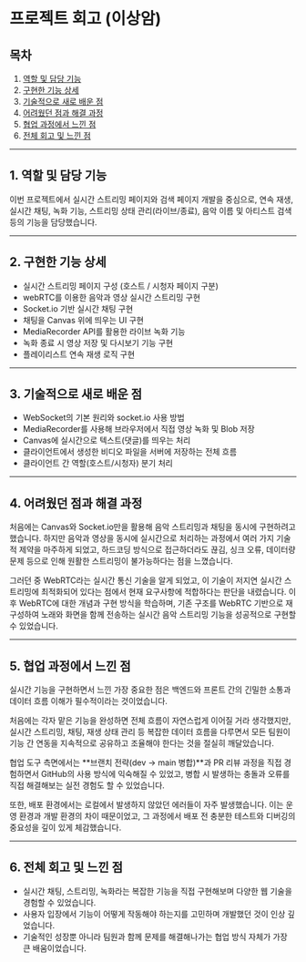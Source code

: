 # 프로젝트 회고 (이상암)

## 목차
1. [역할 및 담당 기능](#1-역할-및-담당-기능)  
2. [구현한 기능 상세](#2-구현한-기능-상세)  
3. [기술적으로 새로 배운 점](#3-기술적으로-새로-배운-점)  
4. [어려웠던 점과 해결 과정](#4-어려웠던-점과-해결-과정)  
5. [협업 과정에서 느낀 점](#5-협업-과정에서-느낀-점)  
6. [전체 회고 및 느낀 점](#6-전체-회고-및-느낀-점)  

---

## 1. 역할 및 담당 기능  
이번 프로젝트에서 실시간 스트리밍 페이지와 검색 페이지 개발을 중심으로, 연속 재생, 실시간 채팅, 녹화 기능, 스트리밍 상태 관리(라이브/종료), 음악 이름 및 아티스트 검색 등의 기능을 담당했습니다.

---

## 2. 구현한 기능 상세  
- 실시간 스트리밍 페이지 구성 (호스트 / 시청자 페이지 구분)  
- webRTC를 이용한 음악과 영상 실시간 스트리밍 구현
- Socket.io 기반 실시간 채팅 구현  
- 채팅을 Canvas 위에 띄우는 UI 구현  
- MediaRecorder API를 활용한 라이브 녹화 기능  
- 녹화 종료 시 영상 저장 및 다시보기 기능 구현  
- 플레이리스트 연속 재생 로직 구현  

---

## 3. 기술적으로 새로 배운 점  
- WebSocket의 기본 원리와 socket.io 사용 방법  
- MediaRecorder를 사용해 브라우저에서 직접 영상 녹화 및 Blob 저장  
- Canvas에 실시간으로 텍스트(댓글)를 띄우는 처리  
- 클라이언트에서 생성한 비디오 파일을 서버에 저장하는 전체 흐름  
- 클라이언트 간 역할(호스트/시청자) 분기 처리  

---

## 4. 어려웠던 점과 해결 과정  
처음에는 Canvas와 Socket.io만을 활용해 음악 스트리밍과 채팅을 동시에 구현하려고 했습니다.
하지만 음악과 영상을 동시에 실시간으로 처리하는 과정에서 여러 가지 기술적 제약을 마주하게 되었고,
하드코딩 방식으로 접근하더라도 끊김, 싱크 오류, 데이터량 문제 등으로 인해 원활한 스트리밍이 불가능하다는 점을 느꼈습니다.

그러던 중 WebRTC라는 실시간 통신 기술을 알게 되었고,
이 기술이 저지연 실시간 스트리밍에 최적화되어 있다는 점에서 현재 요구사항에 적합하다는 판단을 내렸습니다.
이후 WebRTC에 대한 개념과 구현 방식을 학습하며, 기존 구조를 WebRTC 기반으로 재구성하여
노래와 화면을 함께 전송하는 실시간 음악 스트리밍 기능을 성공적으로 구현할 수 있었습니다.

---

## 5. 협업 과정에서 느낀 점  
실시간 기능을 구현하면서 느낀 가장 중요한 점은
백엔드와 프론트 간의 긴밀한 소통과 데이터 흐름 이해가 필수적이라는 것이었습니다.

처음에는 각자 맡은 기능을 완성하면 전체 흐름이 자연스럽게 이어질 거라 생각했지만,
실시간 스트리밍, 채팅, 재생 상태 관리 등 복잡한 데이터 흐름을 다루면서
모든 팀원이 기능 간 연동을 지속적으로 공유하고 조율해야 한다는 것을 절실히 깨달았습니다.

협업 도구 측면에서는
**브랜치 전략(dev → main 병합)**과 PR 리뷰 과정을 직접 경험하면서
GitHub의 사용 방식에 익숙해질 수 있었고,
병합 시 발생하는 충돌과 오류를 직접 해결해보는 실전 경험도 할 수 있었습니다.

또한, 배포 환경에서는 로컬에서 발생하지 않았던 에러들이 자주 발생했습니다.
이는 운영 환경과 개발 환경의 차이 때문이었고,
그 과정에서 배포 전 충분한 테스트와 디버깅의 중요성을 깊이 있게 체감했습니다.


---

## 6. 전체 회고 및 느낀 점  
- 실시간 채팅, 스트리밍, 녹화라는 복잡한 기능을 직접 구현해보며 다양한 웹 기술을 경험할 수 있었습니다.  
- 사용자 입장에서 기능이 어떻게 작동해야 하는지를 고민하며 개발했던 것이 인상 깊었습니다.  
- 기술적인 성장뿐 아니라 팀원과 함께 문제를 해결해나가는 협업 방식 자체가 가장 큰 배움이었습니다.

